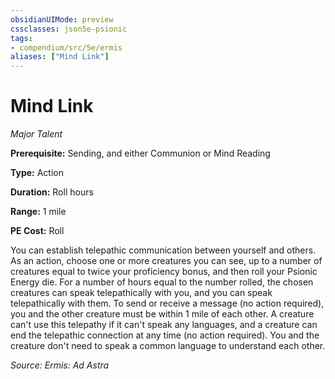 ```yaml
---
obsidianUIMode: preview
cssclasses: json5e-psionic
tags:
- compendium/src/5e/ermis
aliases: ["Mind Link"]
---
```

# Mind Link
*Major Talent*  

**Prerequisite:** Sending, and either Communion or Mind Reading

**Type:** Action

**Duration:** Roll hours

**Range:** 1 mile

**PE Cost:** Roll

You can establish telepathic communication between yourself and others. As an action, choose one or more creatures you can see, up to a number of creatures equal to twice your proficiency bonus, and then roll your Psionic Energy die. For a number of hours equal to the number rolled, the chosen creatures can speak telepathically with you, and you can speak telepathically with them. To send or receive a message (no action required), you and the other creature must be within 1 mile of each other. A creature can't use this telepathy if it can't speak any languages, and a creature can end the telepathic connection at any time (no action required). You and the creature don't need to speak a common language to understand each other.

*Source: Ermis: Ad Astra*